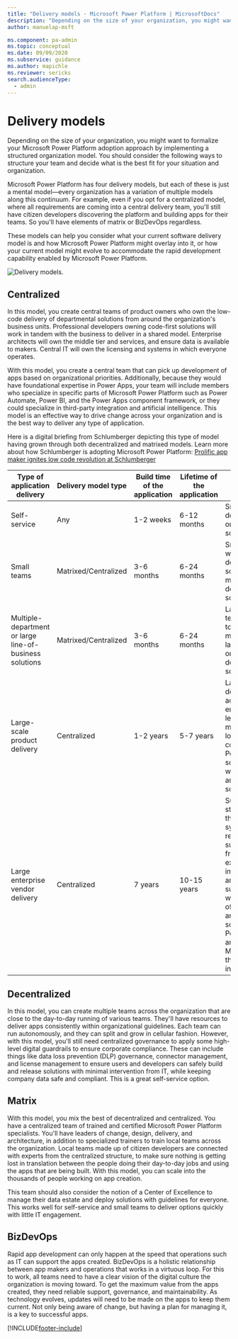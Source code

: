 ```yaml
---
title: "Delivery models - Microsoft Power Platform | MicrosoftDocs"
description: "Depending on the size of your organization, you might want to formalize your Microsoft Power Platform adoption approach by implementing a structured organization model."
author: manuelap-msft

ms.component: pa-admin
ms.topic: conceptual
ms.date: 09/09/2020
ms.subservice: guidance
ms.author: mapichle
ms.reviewer: sericks
search.audienceType: 
  - admin
---
```

# Delivery models

Depending on the size of your organization, you might want to formalize your Microsoft Power Platform adoption approach by implementing a structured organization model. You should consider the following ways to structure your team and decide what is the best fit for your situation and organization.

Microsoft Power Platform has four delivery models, but each of these is just a mental model—every organization has a variation of multiple models along this continuum. For example, even if you opt for a centralized model, where all requirements are coming into a central delivery team, you'll still have citizen developers discovering the platform and building apps for their teams. So you'll have elements of matrix or BizDevOps regardless.

These models can help you consider what your current software delivery model is and how Microsoft Power Platform might overlay into it, or how your current model might evolve to accommodate the rapid development capability enabled by Microsoft Power Platform.

![Delivery models.](media/delivery-models.png "Delivery models")


## Centralized  

In this model, you create central teams of product owners who own the low-code delivery of departmental solutions from around the organization's business units. Professional developers owning code-first solutions will work in tandem with the business to deliver in a shared model. Enterprise architects will own the middle tier and services, and ensure data is available to makers. Central IT will own the licensing and systems in which everyone operates.

With this model, you create a central team that can pick up development of apps based on organizational priorities. Additionally, because they would have foundational expertise in Power Apps, your team will include members who specialize in specific parts of Microsoft Power Platform such as Power Automate, Power BI, and the Power Apps component framework, or they could specialize in third-party integration and artificial intelligence. This model is an effective way to drive change across your organization and is the best way to deliver any type of application.

Here is a digital briefing from Schlumberger depicting this type of model having grown through both decentralized and matrixed models. Learn more about how Schlumberger is adopting Microsoft Power Platform: [Prolific app maker ignites low code revolution at Schlumberger](https://powerapps.microsoft.com/blog/schlumberger/)

| Type of application delivery | Delivery model type | Build time of the application | Lifetime of the application | Examples | IT engagement |
|---|----|----|---|----|----|
| Self-service | Any | 1-2 weeks | 6-12 months | Small, departmental or LOB solutions. | Decentralized IT |
| Small teams | Matrixed/Centralized | 3-6 months | 6-24 months | Small teams working to deliver medium solutions or multiple-department solutions. | Decentralized IT |
| Multiple-department or large line-of-business solutions | Matrixed/Centralized | 3-6 months | 6-24 months | Large matrixed teams working to deliver medium and large solutions or intra-department solutions. | Centralized IT |
| Large-scale product delivery | Centralized | 1-2 years | 5-7 years | Large product deliveries across an enterprise leveraging a mixture of low-code and code-first Power Apps solutions along with vendor and first-party solutions. | Centralized IT |
| Large enterprise vendor delivery | Centralized | 7 years | 10-15 years | Surround strategy for a third-party system of record and support framework. For example, SAP implementation and surrounding it with a mixture of low-code and code-first solutions in Power Apps and other Microsoft and third-party integrations. | Centralized IT |

## Decentralized

In this model, you can create multiple teams across the organization that are close to the day-to-day running of various teams. They'll have resources to deliver apps consistently within organizational guidelines. Each team can run autonomously, and they can split and grow in cellular fashion. However, with this model, you'll still need centralized governance to apply some high-level digital guardrails to ensure corporate compliance. These can include things like data loss prevention (DLP) governance, connector management, and license management to ensure users and developers can safely build and release solutions with minimal intervention from IT, while keeping company data safe and compliant. This is a great self-service option.

## Matrix

With this model, you mix the best of decentralized and centralized. You have a centralized team of trained and certified Microsoft Power Platform specialists. You'll have leaders of change, design, delivery, and architecture, in addition to specialized trainers to train local teams across the organization. Local teams made up of citizen developers are connected with experts from the centralized structure, to make sure nothing is getting lost in translation between the people doing their day-to-day jobs and using the apps that are being built. With this model, you can scale into the thousands of people working on app creation.

This team should also consider the notion of a Center of Excellence to manage their data estate and deploy solutions with guidelines for everyone. This works well for self-service and small teams to deliver options quickly with little IT engagement.

## BizDevOps

Rapid app development can only happen at the speed that operations such as IT can support the apps created. BizDevOps is a holistic relationship between app makers and operations that works in a virtuous loop. For this to work, all teams need to have a clear vision of the digital culture the organization is moving toward. To get the maximum value from the apps created, they need reliable support, governance, and maintainability. As technology evolves, updates will need to be made on the apps to keep them current. Not only being aware of change, but having a plan for managing it, is a key to successful apps.


[!INCLUDE[footer-include](../../includes/footer-banner.md)]
